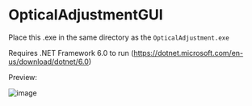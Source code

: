 # OpticalAdjustmentGUI

Place this .exe in the same directory as the `OpticalAdjustment.exe`

Requires .NET Framework 6.0 to run (https://dotnet.microsoft.com/en-us/download/dotnet/6.0)

Preview: 


![image](https://github.com/bernhardberger/OpticalAdjustmentGUI/assets/2110083/045419a1-e7f1-409f-9d99-b98d58b0ace8)
